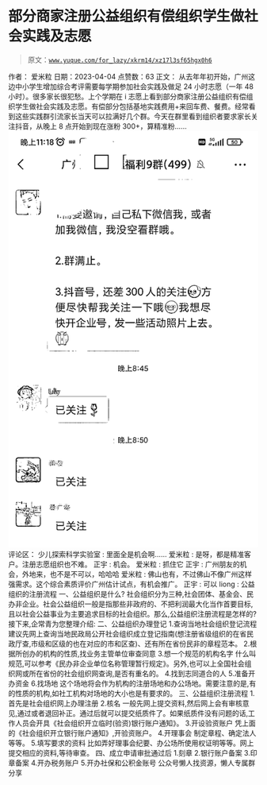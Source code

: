 # 部分商家注册公益组织有偿组织学生做社会实践及志愿

> 原文：[`www.yuque.com/for_lazy/xkrm14/xz17l3sf65hgx0h6`](https://www.yuque.com/for_lazy/xkrm14/xz17l3sf65hgx0h6)

<ne-p id="uec3c3e44" data-lake-id="uec3c3e44">作者： 爱米粒</ne-p> <ne-p id="u31d5c7b1" data-lake-id="u31d5c7b1">日期：2023-04-04</ne-p> <ne-p id="u068e8251" data-lake-id="u068e8251">点赞数：63</ne-p> <ne-hole id="ub66099eb" data-lake-id="ub66099eb"><ne-card data-card-name="hr" data-card-type="block" id="BQmss" data-event-boundary="card"><ne-p id="ub4a6bd00" data-lake-id="ub4a6bd00">正文：</ne-p> <ne-p id="u7e3eb875" data-lake-id="u7e3eb875">从去年年初开始，广州这边中小学生增加综合考评需要每学期参加社会实践及做足 24 小时志愿（一年 48 小时）。很多家长很犯愁。上个学期在 i 志愿上看到部分商家注册公益组织有偿组织学生做社会实践及志愿。有偿部分包括基地实践费用+来回车费、餐费。经常看到这些实践群引流家长当天可以拉满好几个群。今天在群里看到组织者要求家长关注抖音，从晚上 8 点开始到现在涨粉 300+，算精准粉……</ne-p> <ne-p id="u99c6e1f5" data-lake-id="u99c6e1f5"><ne-card data-card-name="image" data-card-type="inline" id="PvBuw" data-event-boundary="card">![](img/9938d320570e58d67db34b0f7994857e.png)</ne-card></ne-p> <ne-hole id="u50b6c502" data-lake-id="u50b6c502"><ne-card data-card-name="hr" data-card-type="block" id="pqw5g" data-event-boundary="card"><ne-p id="ub29df7f4" data-lake-id="ub29df7f4">评论区：</ne-p> <ne-p id="u1f4601c3" data-lake-id="u1f4601c3">少儿探索科学实验室 : 里面全是机会啊……</ne-p> <ne-p id="u294746b9" data-lake-id="u294746b9">爱米粒 : 是呀，都是精准客户。注册志愿组织也不难。</ne-p> <ne-p id="u4437d5c2" data-lake-id="u4437d5c2">正宇 : 机会。</ne-p> <ne-p id="u8a47cd1f" data-lake-id="u8a47cd1f">爱米粒 : 抓住它</ne-p> <ne-p id="uc25f249b" data-lake-id="uc25f249b">正宇 : 广州朋友的机会，外地来，也不是不可以，哈哈哈</ne-p> <ne-p id="u15cc8ae2" data-lake-id="u15cc8ae2">爱米粒 : 佛山也有，不过佛山不像广州这样强需求。这个综合素质评价广州估计试点，有机会推广。</ne-p> <ne-p id="uea694d06" data-lake-id="uea694d06">正宇 : 可以</ne-p> <ne-p id="ua0aa38e3" data-lake-id="ua0aa38e3">liong : 公益组织的注册流程 一、公益组织是什么? 社会组织分为三种,社会团体、基金会、民办非企业。社会公益组织一般是指那些非政府的、不把利润最大化当作首要目标,且以社会公益事业为主要追求目标的社会组织。那么,公益组织注册流程是怎样的?接下来,企常青为您整理介绍: 二、公益组织办理登记 1.查询当地社会组织登记流程 建议先网上查询当地民政局公开社会组织成立登记指南(想注册省级组织的在省民政厅查,市级和区级的也在对应的市和区查)、还有所在省份民非的章程范本。 2.根据所创办的机构的性质,找业务主管单位审查同意 3.想一个规范的机构名字 什么叫规范,可以参考《民办非企业单位名称管理暂行规定》。另外,也可以上全国社会组织网或所在省份的社会组织网查询,是否有重名的。 4.找到志同道合的人 5.准备开办资金 6.找场地 这个场地将会作为机构的注册场地和办公场地。需要注意的是,有的性质的机构,如社工机构对场地的大小也是有要求的。 三、公益组织注册流程 1.首先是社会组织网上办理注册 2.核名 一般先网上提交资料,然后网上会有审核意见,通过或者退回补正。通过后就可以提交纸质件了。如果纸质件没有问题的话,工作人员会开具《社会组织开立临时(验资)银行账户通知》。 3.开设验资账户 凭上面的《社会组织开立银行账户通知》,开验资账户。 4.开理事会 制定章程、确定法人等等。 5.填写要求的资料 比如弄好理事会纪要、办公场所使用权证明等等。网上提交相应的资料,等待审查。 四、成立申请审批通过后 1.刻章 2.银行账户备案 3.印章备案 4.开办税务账户 5.开办社保和公积金账号</ne-p> <ne-hole id="ud51aa54e" data-lake-id="ud51aa54e"><ne-card data-card-name="hr" data-card-type="block" id="JovvG" data-event-boundary="card"><ne-p id="uc5fc4679" data-lake-id="uc5fc4679">公众号懒人找资源，懒人专属群分享</ne-p></ne-card></ne-hole></ne-card></ne-hole></ne-card></ne-hole>